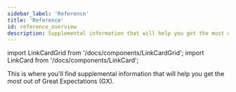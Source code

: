 ```yaml
---
sidebar_label: 'Reference'
title: 'Reference'
id: reference_overview
description: Supplemental information that will help you get the most out of Great Expectations.
---
```


import LinkCardGrid from '/docs/components/LinkCardGrid';
import LinkCard from '/docs/components/LinkCard';

<p class="DocItem__header-description">This is where you'll find supplemental information that will help you get the most out of Great Expectations (GX).</p>

<LinkCardGrid>
  <LinkCard topIcon label="Feature and code readiness" description="The readiness levels for GX features and code" href="/docs/contributing/contributing_maturity" icon="/img/code_readiness_icon.svg" />
   <LinkCard topIcon label="Application support policy" description="Supoort levels for integrated applications, operating systems, and programming languages" href="/docs/contributing/application_integration_support" icon="/img/integration_icon.svg" />
  <LinkCard topIcon label="Customize your deployment" description="Customize your GX deployment to meet your unique business requirements" href="/docs/reference/customize_your_deployment" icon="/img/configure_icon.svg" />
  <LinkCard topIcon label="Usage statistics" description="Learn what usage statistics are collected and how they are used" href="/docs/reference/usage_statistics" icon="/img/statistics_icon.svg" />
  <LinkCard topIcon label="API documentation" description="The GX API reference" href="/docs/reference/api_reference" icon="/img/api_icon.svg" />
  <LinkCard topIcon label="Glossary" description="An alphabetical list of GX terms and words with definitions" href="/docs/glossary" icon="/img/glossary_icon.svg" />
</LinkCardGrid>



